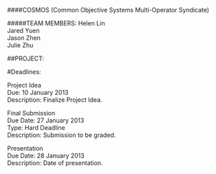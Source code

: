 ####COSMOS (Common Objective Systems Multi-Operator Syndicate)

#####TEAM MEMBERS:
Helen Lin<br>
Jared Yuen<br>
Jason Zhen<br>
Julie Zhu

##PROJECT:  


#Deadlines:

Project Idea<br>
Due: 10 January 2013<br>
Description: Finalize Project Idea.<br>

Final Submission<br>
Due Date: 27 January 2013<br>
Type: Hard Deadline<br>
Description: Submission to be graded.<br>

Presentation<br>
Due Date: 28 January 2013<br>
Description: Date of presentation.<br>
